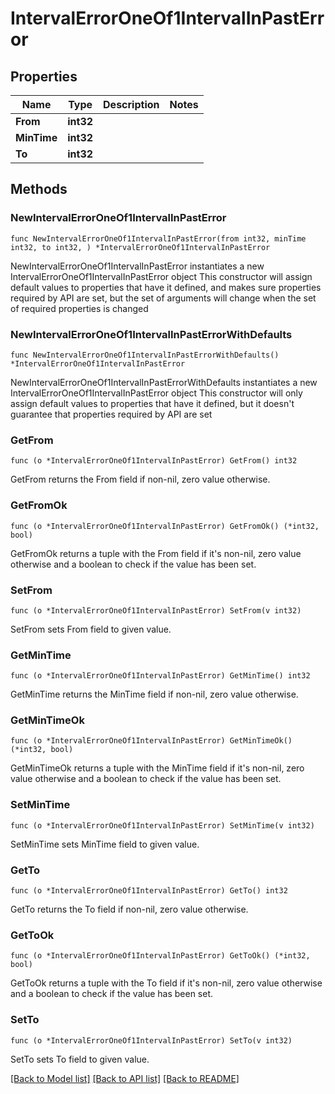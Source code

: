 # IntervalErrorOneOf1IntervalInPastError

## Properties

Name | Type | Description | Notes
------------ | ------------- | ------------- | -------------
**From** | **int32** |  | 
**MinTime** | **int32** |  | 
**To** | **int32** |  | 

## Methods

### NewIntervalErrorOneOf1IntervalInPastError

`func NewIntervalErrorOneOf1IntervalInPastError(from int32, minTime int32, to int32, ) *IntervalErrorOneOf1IntervalInPastError`

NewIntervalErrorOneOf1IntervalInPastError instantiates a new IntervalErrorOneOf1IntervalInPastError object
This constructor will assign default values to properties that have it defined,
and makes sure properties required by API are set, but the set of arguments
will change when the set of required properties is changed

### NewIntervalErrorOneOf1IntervalInPastErrorWithDefaults

`func NewIntervalErrorOneOf1IntervalInPastErrorWithDefaults() *IntervalErrorOneOf1IntervalInPastError`

NewIntervalErrorOneOf1IntervalInPastErrorWithDefaults instantiates a new IntervalErrorOneOf1IntervalInPastError object
This constructor will only assign default values to properties that have it defined,
but it doesn't guarantee that properties required by API are set

### GetFrom

`func (o *IntervalErrorOneOf1IntervalInPastError) GetFrom() int32`

GetFrom returns the From field if non-nil, zero value otherwise.

### GetFromOk

`func (o *IntervalErrorOneOf1IntervalInPastError) GetFromOk() (*int32, bool)`

GetFromOk returns a tuple with the From field if it's non-nil, zero value otherwise
and a boolean to check if the value has been set.

### SetFrom

`func (o *IntervalErrorOneOf1IntervalInPastError) SetFrom(v int32)`

SetFrom sets From field to given value.


### GetMinTime

`func (o *IntervalErrorOneOf1IntervalInPastError) GetMinTime() int32`

GetMinTime returns the MinTime field if non-nil, zero value otherwise.

### GetMinTimeOk

`func (o *IntervalErrorOneOf1IntervalInPastError) GetMinTimeOk() (*int32, bool)`

GetMinTimeOk returns a tuple with the MinTime field if it's non-nil, zero value otherwise
and a boolean to check if the value has been set.

### SetMinTime

`func (o *IntervalErrorOneOf1IntervalInPastError) SetMinTime(v int32)`

SetMinTime sets MinTime field to given value.


### GetTo

`func (o *IntervalErrorOneOf1IntervalInPastError) GetTo() int32`

GetTo returns the To field if non-nil, zero value otherwise.

### GetToOk

`func (o *IntervalErrorOneOf1IntervalInPastError) GetToOk() (*int32, bool)`

GetToOk returns a tuple with the To field if it's non-nil, zero value otherwise
and a boolean to check if the value has been set.

### SetTo

`func (o *IntervalErrorOneOf1IntervalInPastError) SetTo(v int32)`

SetTo sets To field to given value.



[[Back to Model list]](../README.md#documentation-for-models) [[Back to API list]](../README.md#documentation-for-api-endpoints) [[Back to README]](../README.md)


